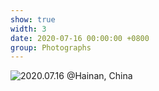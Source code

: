 ```yaml
---
show: true
width: 3
date: 2020-07-16 00:00:00 +0800
group: Photographs
---
```

<div>
    <img data-src="{{ 'assets/images/showcase/2020.7.16分界洲岛1.jpg' | relative_url }}" class="lazy w-100 rounded" src="{{ '/assets/images/empty_300x200.png' | relative_url }}" title="2020.07.16 @Hainan, China">
</div>
